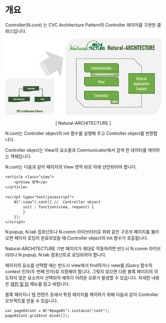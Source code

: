 개요
===

Controller(N.cont) 는 CVC Architecture Pattern의 Controller 레이어를 구현한 클래스입니다.

![](images/intr/pic4.png)
<center>[ Natural-ARCHITECTURE ]</center>

N.cont는 Controller object의 init 함수를 실행해 주고 Controller object를 반환합니다.
<p class="alert">Controller object는 View의 요소들과 Communicator에서 검색 한 데이터를 제어하는 객체입니다.</p>

N.cont는 다음과 같이 페이지의 View 영역 바로 아래 선언되어야 합니다.

```
<article class="view">
    <p>View 영역</p>
</article>

<script type="text/javascript">
    N(".view").cont({ //  Controller object
        init : function(view, request) {
        }
    });
</script>
```

N.popup, N.tab 컴포넌트나 N.comm 라이브러리로 위와 같은 구조의 페이지를 불러오면 페이지 로딩이 완료되었을 때 Controller object의 init 함수가 호출됩니다.
<p class="alert">Natural-ARCHITECTURE 기반 페이지가 제대로 작동하려면 반드시 N.comm 라이브러리나 N.popup, N.tab 컴포넌트로 로딩되어야 합니다.</p>
<p class="alert">페이지의 요소를 선택할 때는 반드시 view에서 find하거나 view를 jQuery 함수의 context 인자(두 번째 인자)로 지정해야 합니다. 그렇지 않으면 다른 블록 페이지의 의도하지 않은 요소까지 선택되어 예측이 어려운 오류가 발생할 수 있습니다. 자세한 내용은 <a href="#cmVmcjA2MDElMjQlRUMlQTAlOUMlRUQlOTUlOUMlMjAlRUIlQjAlOEYlMjAlRUQlOEMlODEkaHRtbCUyRm5hdHVyYWxqcyUyRnJlZnIlMkZyZWZyMDYwMS5odG1s">제한 및 팁</a> 메뉴를 참고 바랍니다.</p>

블록 페이지나 탭 컨텐츠 등에서 특정 페이지를 제어하기 위해 다음과 같이 Controller 오브젝트를 얻을 수 있습니다.

```
var page01Cont = N("#page01").instance("cont");
page01Cont.gridInst.bind([]);
```